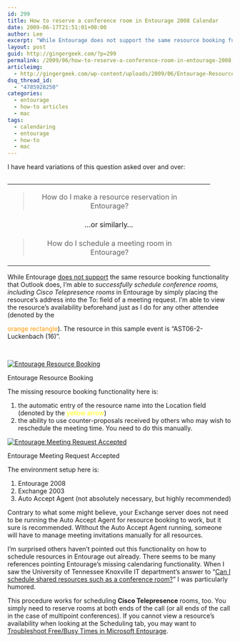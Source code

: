 ```yaml
---
id: 299
title: How to reserve a conference room in Entourage 2008 Calendar
date: 2009-06-17T21:51:01+00:00
author: Lee
excerpt: "While Entourage does not support the same resource booking functionality that Outlook does, I’m able to successfully schedule conference rooms in Entourage. Here's how."
layout: post
guid: http://gingergeek.com/?p=299
permalink: /2009/06/how-to-reserve-a-conference-room-in-entourage-2008-calendar/
articleimg:
  - http://gingergeek.com/wp-content/uploads/2009/06/Entourage-Resource-Booking-200.png
dsq_thread_id:
  - "4785928250"
categories:
  - entourage
  - how-to articles
  - mac
tags:
  - calendaring
  - entourage
  - how-to
  - mac
---
```

I have heard variations of this question asked over and over:


<span style="position:relative;float:left;padding-right:5px;"> </span> 

<table border="0" align="right">
  <tr>
    <td>
      <blockquote style="text-align: center; width: 80%;">
        <p>
          How do I make a resource reservation in Entourage?
        </p>
      </blockquote>
    </td>
  </tr>
  
  <tr>
    <td align="center">
      …or similarly…
    </td>
  </tr>
  
  <tr>
    <td>
      <blockquote style="width: 80%; text-align: center;">
        <p>
          How do I schedule a meeting room in Entourage?
        </p>
      </blockquote>
    </td>
  </tr>
</table>

While Entourage <a href="http://www.entourage.mvps.org/exchange/compare.html" target="_blank">does not support</a> the same resource booking functionality that Outlook does, I’m able to _successfully schedule conference rooms, including Cisco Telepresence rooms_ in Entourage <!--more-->by simply placing the resource’s address into the To: field of a meeting request. I’m able to view the resource’s availability beforehand just as I do for any other attendee (denoted by the 

<span style="color: #ff9900;">orange rectangle</span>). The resource in this sample event is “AST06-2-Luckenbach (16)”.

 

<div id="attachment_322" style="width: 296px" class="wp-caption alignright">
  <a href="http://gingergeek.com/2009/06/how-to-reserve-a-conference-room-in-entourage-2008-calendar/entourage-resource-booking/" rel="attachment wp-att-322"><img class="size-medium wp-image-322" title="Entourage Resource Booking" src="https://i0.wp.com/gingergeek.com/wp-content/uploads/2009/06/Entourage-Resource-Booking.jpg?resize=286%2C300" alt="Entourage Resource Booking" srcset="https://i0.wp.com/gingergeek.com/wp-content/uploads/2009/06/Entourage-Resource-Booking.jpg?resize=286%2C300 286w, https://i0.wp.com/gingergeek.com/wp-content/uploads/2009/06/Entourage-Resource-Booking.jpg?w=696 696w" sizes="(max-width: 286px) 100vw, 286px" data-recalc-dims="1" /></a>
  
  <p class="wp-caption-text">
    Entourage Resource Booking
  </p>
</div>

The missing resource booking functionality here is:

  1. the automatic entry of the resource name into the Location field (denoted by the <span style="color: #ffff00;">yellow arrow</span>)
  2. the ability to use counter-proposals received by others who may wish to reschedule the meeting time. You need to do this manually.

<div id="attachment_335" style="width: 344px" class="wp-caption alignright">
  <a href="http://gingergeek.com/2009/06/how-to-reserve-a-conference-room-in-entourage-2008-calendar/entourage-meeting-request-accepted/" rel="attachment wp-att-335"><img class="size-full wp-image-335" title="Entourage Meeting Request Accepted" src="https://i0.wp.com/gingergeek.com/wp-content/uploads/2009/06/Entourage-Meeting-Request-Accepted.jpg?resize=334%2C44" alt="Entourage Meeting Request Accepted" srcset="https://i0.wp.com/gingergeek.com/wp-content/uploads/2009/06/Entourage-Meeting-Request-Accepted.jpg?w=334 334w, https://i0.wp.com/gingergeek.com/wp-content/uploads/2009/06/Entourage-Meeting-Request-Accepted.jpg?resize=300%2C39 300w" sizes="(max-width: 334px) 100vw, 334px" data-recalc-dims="1" /></a>
  
  <p class="wp-caption-text">
    Entourage Meeting Request Accepted
  </p>
</div>

The environment setup here is:

  1. Entourage 2008
  2. Exchange 2003
  3. Auto Accept Agent (not absolutely necessary, but highly recommended)

Contrary to what some might believe, your Exchange server does not need to be running the Auto Accept Agent for resource booking to work, but it sure is recommended. WIthout the Auto Accept Agent running, someone will have to manage meeting invitations manually for all resources.

I’m surprised others haven’t pointed out this functionality on how to schedule resources in Entourage out already. There seems to be many references pointing Entourage’s missing calendaring functionality. When I saw the University of Tennessee Knoxville IT department’s answer to “<a href="http://oit.utk.edu/helpdesk/kb/entry/292/" target="_blank">Can I schedule shared resources such as a conference room?</a>” I was particularly humored.

This procedure works for scheduling **Cisco Telepresence** rooms, too. You simply need to reserve rooms at both ends of the call (or all ends of the call in the case of multipoint conferences). If you cannot view a resource’s availability when looking at the Scheduling tab, you may want to [Troubleshoot Free/Busy Times in Microsoft Entourage](http://gingergeek.com/2009/11/troubleshooting-freebusy-times-in-microsoft-entourage/).
